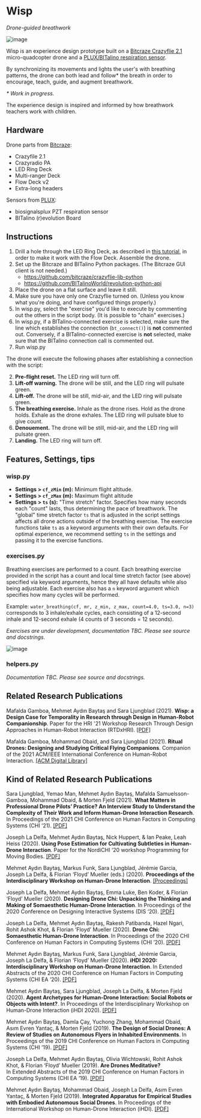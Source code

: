 # Wisp

*Drone-guided breathwork*

![image](https://user-images.githubusercontent.com/1661078/133905635-a8c8c75d-d044-445e-a5ed-cc29f1b67bbf.png)

Wisp is an experience design prototype built on a [Bitcraze Crazyflie 2.1](https://www.bitcraze.io/) micro-quadcopter drone and a [PLUX/BITalino respiration sensor](https://plux.info/).

By synchronizing its movements and lights the user's with breathing patterns, the drone can both lead and follow\* the breath in order to encourage, teach, guide, and augment breathwork. 

*\* Work in progress.*

The experience design is inspired and informed by how breathwork teachers work with children.

## Hardware

Drone parts from [Bitcraze](https://www.bitcraze.io/):

- Crazyfile 2.1
- Crazyradio PA
- LED Ring Deck
- Multi-ranger Deck
- Flow Deck v2
- Extra-long headers

Sensors from [PLUX](https://plux.info/content/9-about-us):

- biosignalsplux PZT respiration sensor
- BITalino (r)evolution Board

## Instructions

1. Drill a hole through the LED Ring Deck, as described in [this tutorial](https://www.hackster.io/krichardsson/light-paint-with-a-drone-d050af), in order to make it work with the Flow Deck. Assemble the drone.
2. Set up the Bitcraze and BITalino Python packages. (The Bitcraze GUI client is not needed.)
    - https://github.com/bitcraze/crazyflie-lib-python
    - https://github.com/BITalinoWorld/revolution-python-api
3. Place the drone on a flat surface and leave it still.
4. Make sure you have only one Crazyflie turned on. (Unless you know what you're doing, and have configured things properly.)
5. In wisp.py, select the "exercise" you'd like to execute by commenting out the others in the script body. (It is possible to "chain" exercises.)
6. In wisp.py, if a BITalino-connected exercise is selected, make sure the line which establishes the connection (`bt_connect()`) is **not** commented out. Conversely, if a BITalino-connected exercise is **not** selected, make sure that the BITalino connection call is commented out.
7. Run wisp.py

The drone will execute the following phases after establishing a connection with the script:

2. **Pre-flight reset.** The LED ring will turn off.
3. **Lift-off warning.** The drone will be still, and the LED ring will pulsate green.
4. **Lift-off.** The drone will be still, mid-air, and the LED ring will pulsate green.
5. **The breathing exercise.** Inhale as the drone rises. Hold as the drone holds. Exhale as the drone exhales. The LED ring will pulsate blue to give count.
6. **Denouement.** The drone will be still, mid-air, and the LED ring will pulsate green.
7. **Landing.** The LED ring will turn off.

## Features, Settings, tips

### wisp.py

- **Settings > `cf_zMin` (m):** Minimum flight altitude.
- **Settings > `cf_zMax` (m):** Maximum flight altitude
- **Settings > `ts` (s):** "Time stretch" factor. Specifies how many seconds each "count" lasts, thus determining the pace of breathwork. The "global" time stretch factor `ts` that is adjusted in the script settings affects all drone actions outside of the breathing exercise. The exercise functions take `ts` as a keyword arguments with their own defaults. For optimal experience, we recommend setting `ts` in the settings and passing it to the exercise functions.

### exercises.py

Breathing exercises are performed to a count. Each breathing exercise provided in the script has a count and local time stretch factor (see above) specified via keyword arguments, hence they all have defaults while also being adjustable. Each exercise also has a `n` keyword argument which specifies how many cycles will be performed.

Example: `water_breathing(cf, mr, z_min, z_max, count=4.0, ts=3.0, n=3)` corresponds to 3 inhale/exhale cycles, each consisting of a 12-second inhale and 12-second exhale (4 counts of 3 seconds = 12 seconds).

*Exercises are under development, documentation TBC. Please see source and docstrings.*

![image](https://user-images.githubusercontent.com/1661078/133905716-d94cf82b-4945-4aab-a3fb-4b31a2e94cc7.png)

### helpers.py

*Documentation TBC. Please see source and docstrings.*

## Related Research Publications

Mafalda Gamboa, Mehmet Aydın Baytaş and Sara Ljungblad (2021). **Wisp: a Design Case for Temporality in Research through Design in Human-Robot Companionship**. Paper for the HRI '21 Workshop Research Through Design Approaches in Human-Robot Interaction (RTDxHRI). [\[PDF\]](https://www.baytas.net/research/pub/2021_HRI_Wisp.pdf)

Mafalda Gamboa, Mohammad Obaid, and Sara Ljungblad (2021). **Ritual Drones: Designing and Studying Critical Flying Companions**. Companion of the 2021 ACM/IEEE International Conference on Human-Robot Interaction. [\[ACM Digital Library\]](https://dl.acm.org/doi/abs/10.1145/3434074.3446363)

## Kind of Related Research Publications

Sara Ljungblad, Yemao Man, Mehmet Aydın Baytaş, Mafalda Samuelsson-Gamboa, Mohammad Obaid, & Morten Fjeld (2021). **What Matters in Professional Drone Pilots’ Practice? An Interview Study to Understand the Complexity of Their Work and Inform Human-Drone Interaction Research**. In Proceedings of the 2021 CHI Conference on Human Factors in Computing Systems (CHI ’21). [\[PDF\]](https://www.baytas.net/research/pub/2021_CHI?Professional.pdf)

Joseph La Delfa, Mehmet Aydın Baytaş, Nick Huppert, & Ian Peake, Leah Heiss (2020). **Using Pose Estimation for Cultivating Subtleties in Human-Drone Interaction**. Paper for the NordiCHI ‘20 workshop Programming for Moving Bodies. [\[PDF\]](https://www.baytas.net/research/pub/2020_NordiCHI_WS_HDI.pdf)

Mehmet Aydın Baytaş, Markus Funk, Sara Ljungblad, Jérémie Garcia, Joseph La Delfa, & Florian ‘Floyd’ Mueller (eds.) (2020). **Proceedings of the Interdisciplinary Workshop on Human-Drone Interaction**. [\[Proceedings\]](http://ceur-ws.org/Vol-2617/)

Joseph La Delfa, Mehmet Aydın Baytaş, Emma Luke, Ben Koder, & Florian ‘Floyd’ Mueller (2020). **Designing Drone Chi: Unpacking the Thinking and Making of Somaesthetic Human-Drone Interaction**. In Proceedings of the 2020 Conference on Designing Interactive Systems (DIS ‘20). [\[PDF\]](https://www.baytas.net/research/pub/2020_DIS_Drone_Chi.pdf)

Joseph La Delfa, Mehmet Aydın Baytaş, Rakesh Patibanda, Hazel Ngari, Rohit Ashok Khot, & Florian ‘Floyd’ Mueller (2020). **Drone Chi: Somaesthetic Human-Drone Interaction**. In Proceedings of the 2020 CHI Conference on Human Factors in Computing Systems (CHI ’20). [\[PDF\]](https://www.baytas.net/research/pub/2020_CHI_Drone_Chi.pdf)

Mehmet Aydın Baytaş, Markus Funk, Sara Ljungblad, Jérémie Garcia, Joseph La Delfa, & Florian ‘Floyd’ Mueller (2020). **iHDI 2020: Interdisciplinary Workshop on Human-Drone Interaction**. In Extended Abstracts of the 2020 CHI Conference on Human Factors in Computing Systems (CHI EA ‘20). [\[PDF\]](https://www.baytas.net/research/pub/2020_CHI_EA_iHDI.pdf)

Mehmet Aydın Baytaş, Sara Ljungblad, Joseph La Delfa, & Morten Fjeld (2020). **Agent Archetypes for Human-Drone Interaction: Social Robots or Objects with Intent?**. In Proceedings of the Interdisciplinary Workshop on Human-Drone Interaction (iHDI 2020). [\[PDF\]](https://www.baytas.net/research/pub/2020_iHDI_Agent.pdf)

Mehmet Aydın Baytaş, Damla Çay, Yuchong Zhang, Mohammad Obaid, Asım Evren Yantaç, & Morten Fjeld (2019). **The Design of Social Drones: A Review of Studies on Autonomous Flyers in Inhabited Environments**. In Proceedings of the 2019 CHI Conference on Human Factors in Computing Systems (CHI ’19). [\[PDF\]](https://www.baytas.net/research/pub/2019_CHI_Drones.pdf)

Joseph La Delfa, Mehmet Aydın Baytaş, Olivia Wichtowski, Rohit Ashok Khot, & Florian ‘Floyd’ Mueller (2019). **Are Drones Meditative?**  
In Extended Abstracts of the 2019 CHI Conference on Human Factors in Computing Systems (CHI EA ‘19). [\[PDF\]](https://www.baytas.net/research/pub/2019_CHI_EA_Meditative.pdf)

Mehmet Aydın Baytaş, Mohammad Obaid, Joseph La Delfa, Asım Evren Yantaç, & Morten Fjeld (2019). **Integrated Apparatus for Empirical Studies with Embodied Autonomous Social Drones**. In Proceedings of the International Workshop on Human-Drone Interaction (iHDI). [\[PDF\]](https://www.baytas.net/research/pub/2019_CHI_WS_iHDI_Apparatus.pdf)
